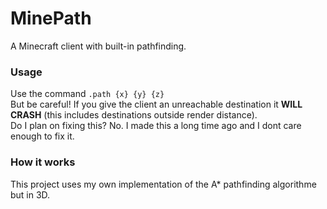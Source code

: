 # MinePath
A Minecraft client with built-in pathfinding.

### Usage  
Use the command `.path {x} {y} {z}`  
But be careful! If you give the client an unreachable destination it **WILL CRASH** (this includes destinations outside render distance).  
Do I plan on fixing this? No. I made this a long time ago and I dont care enough to fix it.

### How it works
This project uses my own implementation of the A* pathfinding algorithme but in 3D.
